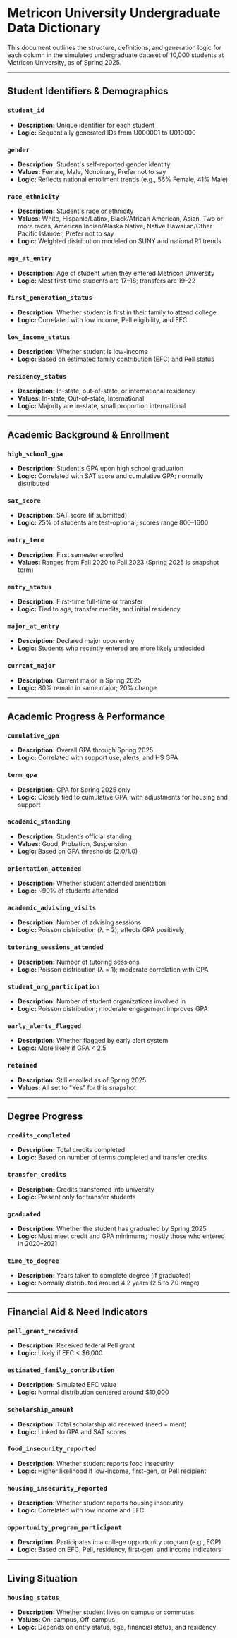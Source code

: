 
# Metricon University Undergraduate Data Dictionary

This document outlines the structure, definitions, and generation logic for each column in the simulated undergraduate dataset of 10,000 students at Metricon University, as of Spring 2025.

---

## Student Identifiers & Demographics

### `student_id`
- **Description:** Unique identifier for each student
- **Logic:** Sequentially generated IDs from U000001 to U010000

### `gender`
- **Description:** Student's self-reported gender identity
- **Values:** Female, Male, Nonbinary, Prefer not to say
- **Logic:** Reflects national enrollment trends (e.g., 56% Female, 41% Male)

### `race_ethnicity`
- **Description:** Student's race or ethnicity
- **Values:** White, Hispanic/Latinx, Black/African American, Asian, Two or more races, American Indian/Alaska Native, Native Hawaiian/Other Pacific Islander, Prefer not to say
- **Logic:** Weighted distribution modeled on SUNY and national R1 trends

### `age_at_entry`
- **Description:** Age of student when they entered Metricon University
- **Logic:** Most first-time students are 17–18; transfers are 19–22

### `first_generation_status`
- **Description:** Whether student is first in their family to attend college
- **Logic:** Correlated with low income, Pell eligibility, and EFC

### `low_income_status`
- **Description:** Whether student is low-income
- **Logic:** Based on estimated family contribution (EFC) and Pell status

### `residency_status`
- **Description:** In-state, out-of-state, or international residency
- **Values:** In-state, Out-of-state, International
- **Logic:** Majority are in-state, small proportion international

---

## Academic Background & Enrollment

### `high_school_gpa`
- **Description:** Student's GPA upon high school graduation
- **Logic:** Correlated with SAT score and cumulative GPA; normally distributed

### `sat_score`
- **Description:** SAT score (if submitted)
- **Logic:** 25% of students are test-optional; scores range 800–1600

### `entry_term`
- **Description:** First semester enrolled
- **Values:** Ranges from Fall 2020 to Fall 2023 (Spring 2025 is snapshot term)

### `entry_status`
- **Description:** First-time full-time or transfer
- **Logic:** Tied to age, transfer credits, and initial residency

### `major_at_entry`
- **Description:** Declared major upon entry
- **Logic:** Students who recently entered are more likely undecided

### `current_major`
- **Description:** Current major in Spring 2025
- **Logic:** 80% remain in same major; 20% change

---

## Academic Progress & Performance

### `cumulative_gpa`
- **Description:** Overall GPA through Spring 2025
- **Logic:** Correlated with support use, alerts, and HS GPA

### `term_gpa`
- **Description:** GPA for Spring 2025 only
- **Logic:** Closely tied to cumulative GPA, with adjustments for housing and support

### `academic_standing`
- **Description:** Student’s official standing
- **Values:** Good, Probation, Suspension
- **Logic:** Based on GPA thresholds (2.0/1.0)

### `orientation_attended`
- **Description:** Whether student attended orientation
- **Logic:** ~90% of students attended

### `academic_advising_visits`
- **Description:** Number of advising sessions
- **Logic:** Poisson distribution (λ = 2); affects GPA positively

### `tutoring_sessions_attended`
- **Description:** Number of tutoring sessions
- **Logic:** Poisson distribution (λ = 1); moderate correlation with GPA

### `student_org_participation`
- **Description:** Number of student organizations involved in
- **Logic:** Poisson distribution; moderate engagement improves GPA

### `early_alerts_flagged`
- **Description:** Whether flagged by early alert system
- **Logic:** More likely if GPA < 2.5

### `retained`
- **Description:** Still enrolled as of Spring 2025
- **Values:** All set to "Yes" for this snapshot

---

## Degree Progress

### `credits_completed`
- **Description:** Total credits completed
- **Logic:** Based on number of terms completed and transfer credits

### `transfer_credits`
- **Description:** Credits transferred into university
- **Logic:** Present only for transfer students

### `graduated`
- **Description:** Whether the student has graduated by Spring 2025
- **Logic:** Must meet credit and GPA minimums; mostly those who entered in 2020–2021

### `time_to_degree`
- **Description:** Years taken to complete degree (if graduated)
- **Logic:** Normally distributed around 4.2 years (2.5 to 7.0 range)

---

## Financial Aid & Need Indicators

### `pell_grant_received`
- **Description:** Received federal Pell grant
- **Logic:** Likely if EFC < $6,000

### `estimated_family_contribution`
- **Description:** Simulated EFC value
- **Logic:** Normal distribution centered around $10,000

### `scholarship_amount`
- **Description:** Total scholarship aid received (need + merit)
- **Logic:** Linked to GPA and SAT scores

### `food_insecurity_reported`
- **Description:** Whether student reports food insecurity
- **Logic:** Higher likelihood if low-income, first-gen, or Pell recipient

### `housing_insecurity_reported`
- **Description:** Whether student reports housing insecurity
- **Logic:** Correlated with low income and EFC

### `opportunity_program_participant`
- **Description:** Participates in a college opportunity program (e.g., EOP)
- **Logic:** Based on EFC, Pell, residency, first-gen, and income indicators

---

## Living Situation

### `housing_status`
- **Description:** Whether student lives on campus or commutes
- **Values:** On-campus, Off-campus
- **Logic:** Depends on entry status, age, financial status, and residency
